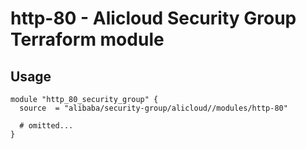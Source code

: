 # http-80 - Alicloud Security Group Terraform module

## Usage

```hcl
module "http_80_security_group" {
  source  = "alibaba/security-group/alicloud//modules/http-80"

  # omitted...
}
```

<!-- BEGINNING OF PRE-COMMIT-TERRAFORM DOCS HOOK -->
<!-- END OF PRE-COMMIT-TERRAFORM DOCS HOOK -->
